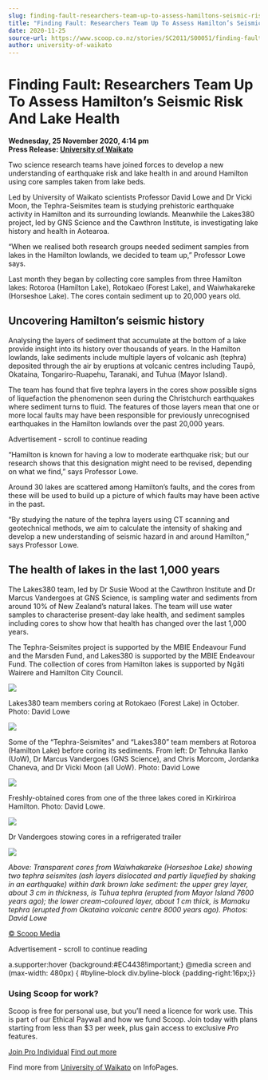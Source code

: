 ```yaml
---
slug: finding-fault-researchers-team-up-to-assess-hamiltons-seismic-risk-and-lake-health
title: "Finding Fault: Researchers Team Up To Assess Hamilton’s Seismic Risk And Lake Health"
date: 2020-11-25
source-url: https://www.scoop.co.nz/stories/SC2011/S00051/finding-fault-researchers-team-up-to-assess-hamiltons-seismic-risk-and-lake-health.htm
author: university-of-waikato
---
```

Finding Fault: Researchers Team Up To Assess Hamilton’s Seismic Risk And Lake Health
====================================================================================

**Wednesday, 25 November 2020, 4:14 pm**  
**Press Release: [University of Waikato](https://info.scoop.co.nz/University_of_Waikato)**

Two science research teams have joined forces to develop a new understanding of earthquake risk and lake health in and around Hamilton using core samples taken from lake beds.

Led by University of Waikato scientists Professor David Lowe and Dr Vicki Moon, the Tephra-Seismites team is studying prehistoric earthquake activity in Hamilton and its surrounding lowlands. Meanwhile the Lakes380 project, led by GNS Science and the Cawthron Institute, is investigating lake history and health in Aotearoa.

“When we realised both research groups needed sediment samples from lakes in the Hamilton lowlands, we decided to team up,” Professor Lowe says.

Last month they began by collecting core samples from three Hamilton lakes: Rotoroa (Hamilton Lake), Rotokaeo (Forest Lake), and Waiwhakareke (Horseshoe Lake). The cores contain sediment up to 20,000 years old.

Uncovering Hamilton’s seismic history
-------------------------------------

Analysing the layers of sediment that accumulate at the bottom of a lake provide insight into its history over thousands of years. In the Hamilton lowlands, lake sediments include multiple layers of volcanic ash (tephra) deposited through the air by eruptions at volcanic centres including Taupō, Okataina, Tongariro-Ruapehu, Taranaki, and Tuhua (Mayor Island).

The team has found that five tephra layers in the cores show possible signs of liquefaction the phenomenon seen during the Christchurch earthquakes where sediment turns to fluid. The features of those layers mean that one or more local faults may have been responsible for previously unrecognised earthquakes in the Hamilton lowlands over the past 20,000 years.

Advertisement - scroll to continue reading





“Hamilton is known for having a low to moderate earthquake risk; but our research shows that this designation might need to be revised, depending on what we find,” says Professor Lowe.

Around 30 lakes are scattered among Hamilton’s faults, and the cores from these will be used to build up a picture of which faults may have been active in the past.

“By studying the nature of the tephra layers using CT scanning and geotechnical methods, we aim to calculate the intensity of shaking and develop a new understanding of seismic hazard in and around Hamilton,” says Professor Lowe.

The health of lakes in the last 1,000 years
-------------------------------------------

The Lakes380 team, led by Dr Susie Wood at the Cawthron Institute and Dr Marcus Vandergoes at GNS Science, is sampling water and sediments from around 10% of New Zealand’s natural lakes. The team will use water samples to characterise present-day lake health, and sediment samples including cores to show how that health has changed over the last 1,000 years.

The Tephra-Seismites project is supported by the MBIE Endeavour Fund and the Marsden Fund, and Lakes380 is supported by the MBIE Endeavour Fund. The collection of cores from Hamilton lakes is supported by Ngāti Wairere and Hamilton City Council.

![](https://img.scoop.co.nz/stories/images/2011/pcgyk4fcp-vh9lrh.jpg)

Lakes380 team members coring at Rotokaeo (Forest Lake) in October. Photo: David Lowe

![](https://img.scoop.co.nz/stories/images/2011/vu3potrm91hdpqwk.jpg)

Some of the “Tephra-Seismites” and “Lakes380” team members at Rotoroa (Hamilton Lake) before coring its sediments. From left: Dr Tehnuka Ilanko (UoW), Dr Marcus Vandergoes (GNS Science), and Chris Morcom, Jordanka Chaneva, and Dr Vicki Moon (all UoW). Photo: David Lowe

![](https://img.scoop.co.nz/stories/images/2011/h-1fwzanoim_k-w7.jpg)

Freshly-obtained cores from one of the three lakes cored in Kirkiriroa Hamilton. Photo: David Lowe.

![](https://img.scoop.co.nz/stories/images/2011/2rsfhslk_kove8xc.jpg)

Dr Vandergoes stowing cores in a refrigerated trailer 

![](https://img.scoop.co.nz/stories/images/2011/ctr2b8t_c8xrjhan.jpg)

_Above: Transparent cores from Waiwhakareke (Horseshoe Lake) showing two tephra seismites (ash layers dislocated and partly liquefied by shaking in an earthquake) within dark brown lake sediment: the upper grey layer, about 3 cm in thickness, is Tuhua tephra (erupted from Mayor Island 7600 years ago); the lower cream-coloured layer, about 1 cm thick, is Mamaku tephra (erupted from Okataina volcanic centre 8000 years ago). Photos: David Lowe_

[© Scoop Media](http://www.scoop.co.nz/about/terms.html)  

Advertisement - scroll to continue reading



a.supporter:hover {background:#EC4438!important;} @media screen and (max-width: 480px) { #byline-block div.byline-block {padding-right:16px;}}

### Using Scoop for work?

Scoop is free for personal use, but you’ll need a licence for work use. This is part of our Ethical Paywall and how we fund Scoop. Join today with plans starting from less than $3 per week, plus gain access to exclusive _Pro_ features.  
  
[Join Pro Individual](https://pro.scoop.co.nz/Individual/?from=ProIn24) [Find out more](https://pro.scoop.co.nz/using-scoop-for-work/?from=ProIn24)

Find more from [University of Waikato](https://info.scoop.co.nz/University_of_Waikato) on InfoPages.